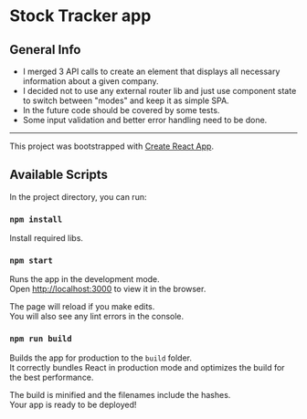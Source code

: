 # Stock Tracker app

## General Info

- I merged 3 API calls to create an element that displays all necessary information about a given company.
- I decided not to use any external router lib and just use component state to switch between "modes" and keep it as simple SPA.
- In the future code should be covered by some tests.
- Some input validation and better error handling need to be done.

---

This project was bootstrapped with [Create React App](https://github.com/facebook/create-react-app).

## Available Scripts

In the project directory, you can run:

### `npm install`

Install required libs.

### `npm start`

Runs the app in the development mode.<br>
Open [http://localhost:3000](http://localhost:3000) to view it in the browser.

The page will reload if you make edits.<br>
You will also see any lint errors in the console.

### `npm run build`

Builds the app for production to the `build` folder.<br>
It correctly bundles React in production mode and optimizes the build for the best performance.

The build is minified and the filenames include the hashes.<br>
Your app is ready to be deployed!
